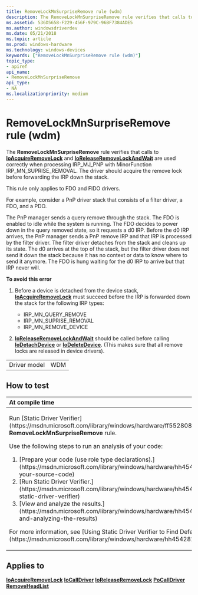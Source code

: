 ```yaml
---
title: RemoveLockMnSurpriseRemove rule (wdm)
description: The RemoveLockMnSurpriseRemove rule verifies that calls to IoAcquireRemoveLock and IoReleaseRemoveLockAndWait are used correctly when processing IRP\_MJ\_PNP with MinorFunction IRP\_MN\_SUPRISE\_REMOVAL.
ms.assetid: 536D5658-F229-456F-979C-96BF7384ADE5
ms.author: windowsdriverdev
ms.date: 05/21/2018
ms.topic: article
ms.prod: windows-hardware
ms.technology: windows-devices
keywords: ["RemoveLockMnSurpriseRemove rule (wdm)"]
topic_type:
- apiref
api_name:
- RemoveLockMnSurpriseRemove
api_type:
- NA
ms.localizationpriority: medium
---
```


# RemoveLockMnSurpriseRemove rule (wdm)


The **RemoveLockMnSurpriseRemove** rule verifies that calls to [**IoAcquireRemoveLock**](https://msdn.microsoft.com/library/windows/hardware/ff548204) and [**IoReleaseRemoveLockAndWait**](https://msdn.microsoft.com/library/windows/hardware/ff549567) are used correctly when processing IRP\_MJ\_PNP with MinorFunction IRP\_MN\_SUPRISE\_REMOVAL. The driver should acquire the remove lock before forwarding the IRP down the stack.

This rule only applies to FDO and FIDO drivers.

For example, consider a PnP driver stack that consists of a filter driver, a FDO, and a PDO.

The PnP manager sends a query remove through the stack. The FDO is enabled to idle while the system is running. The FDO decides to power down in the query removed state, so it requests a d0 IRP. Before the d0 IRP arrives, the PnP manager sends a PnP remove IRP and that IRP is processed by the filter driver. The filter driver detaches from the stack and cleans up its state. The d0 arrives at the top of the stack, but the filter driver does not send it down the stack because it has no context or data to know where to send it anymore. The FDO is hung waiting for the d0 IRP to arrive but that IRP never will.

**To avoid this error**

1.  Before a device is detached from the device stack, [**IoAcquireRemoveLock**](https://msdn.microsoft.com/library/windows/hardware/ff548204) must succeed before the IRP is forwarded down the stack for the following IRP types:

    -   IRP\_MN\_QUERY\_REMOVE
    -   IRP\_MN\_SUPRISE\_REMOVAL
    -   IRP\_MN\_REMOVE\_DEVICE

2.  [**IoReleaseRemoveLockAndWait**](https://msdn.microsoft.com/library/windows/hardware/ff549567) should be called before calling [**IoDetachDevice**](https://msdn.microsoft.com/library/windows/hardware/ff549087) or [**IoDeleteDevice**](https://msdn.microsoft.com/library/windows/hardware/ff549083). (This makes sure that all remove locks are released in device drivers).

|              |     |
|--------------|-----|
| Driver model | WDM |

How to test
-----------

<table>
<colgroup>
<col width="100%" />
</colgroup>
<thead>
<tr class="header">
<th align="left">At compile time</th>
</tr>
</thead>
<tbody>
<tr class="odd">
<td align="left"><p>Run [Static Driver Verifier](https://msdn.microsoft.com/library/windows/hardware/ff552808) and specify the <strong>RemoveLockMnSurpriseRemove</strong> rule.</p>
Use the following steps to run an analysis of your code:
<ol>
<li>[Prepare your code (use role type declarations).](https://msdn.microsoft.com/library/windows/hardware/hh454281#preparing-your-source-code)</li>
<li>[Run Static Driver Verifier.](https://msdn.microsoft.com/library/windows/hardware/hh454281#running-static-driver-verifier)</li>
<li>[View and analyze the results.](https://msdn.microsoft.com/library/windows/hardware/hh454281#viewing-and-analyzing-the-results)</li>
</ol>
<p>For more information, see [Using Static Driver Verifier to Find Defects in Drivers](https://msdn.microsoft.com/library/windows/hardware/hh454281).</p></td>
</tr>
</tbody>
</table>

Applies to
----------

[**IoAcquireRemoveLock**](https://msdn.microsoft.com/library/windows/hardware/ff548204)
[**IoCallDriver**](https://msdn.microsoft.com/library/windows/hardware/ff548336)
[**IoReleaseRemoveLock**](https://msdn.microsoft.com/library/windows/hardware/ff549560)
[**PoCallDriver**](https://msdn.microsoft.com/library/windows/hardware/ff559654)
[**RemoveHeadList**](https://msdn.microsoft.com/library/windows/hardware/ff561032)
 

 





